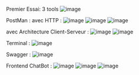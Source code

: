 Premier Essai: 3 tools
![image](https://github.com/user-attachments/assets/05488ae1-df73-4ce2-88f3-52235808d8e5)

PostMan :
avec HTTP :
![image](https://github.com/user-attachments/assets/12f9a263-76bb-4de1-b4a4-4cf3de3a7291)
![image](https://github.com/user-attachments/assets/8b6b0f9b-91f0-4d72-a1f4-8dbf92a3f2d5)
![image](https://github.com/user-attachments/assets/658d6b77-4ccf-454f-bfd7-94e40139a882)

 avec Architecture Client-Serveur :
 ![image](https://github.com/user-attachments/assets/b902eb0d-f91f-415d-ad93-67749b8d1483)
 ![image](https://github.com/user-attachments/assets/339be6e5-d63f-47bf-92c1-68c2a043171a)

Terminal :
![image](https://github.com/user-attachments/assets/44feb760-cbff-4406-b909-849dd0bc90b5)


Swagger :
![image](https://github.com/user-attachments/assets/e9de9eab-8207-4f15-b8b2-dd3f1fb54b3b)

Frontend ChatBot :
![image](https://github.com/user-attachments/assets/7ce70baf-4903-41e2-8884-12217b0f0e34)
![image](https://github.com/user-attachments/assets/105c7b8d-9961-4a2c-bf00-3a5f46f42b96)
![image](https://github.com/user-attachments/assets/fb7b198a-3ca5-451a-a1a6-13b880cc2852)

